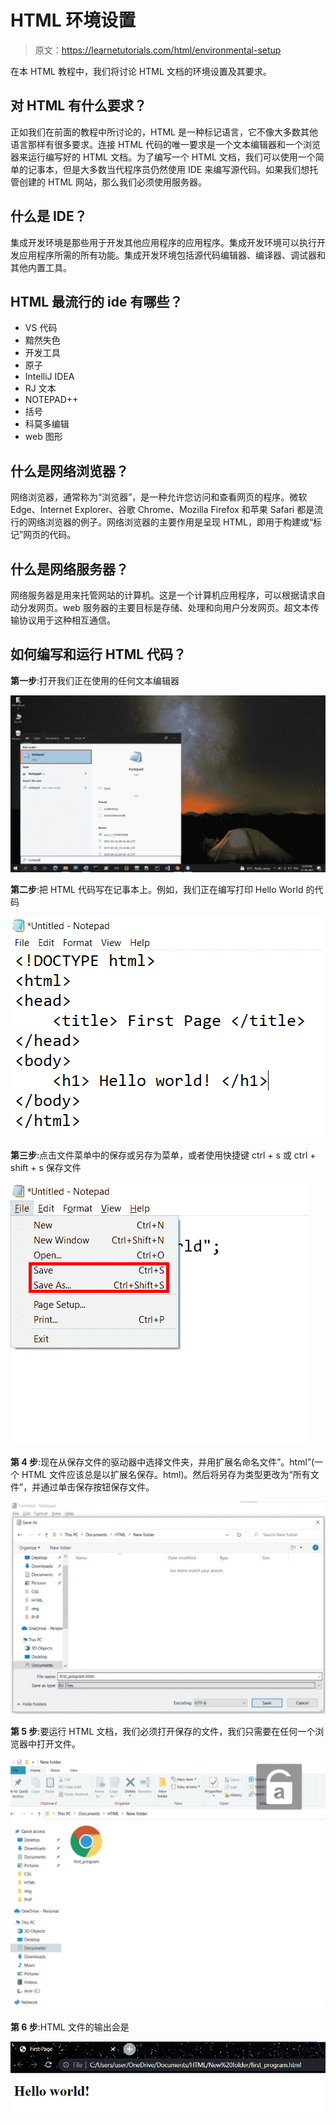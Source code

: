 # HTML 环境设置

> 原文：<https://learnetutorials.com/html/environmental-setup>

在本 HTML 教程中，我们将讨论 HTML 文档的环境设置及其要求。

## 对 HTML 有什么要求？

正如我们在前面的教程中所讨论的，HTML 是一种标记语言，它不像大多数其他语言那样有很多要求。连接 HTML 代码的唯一要求是一个文本编辑器和一个浏览器来运行编写好的 HTML 文档。为了编写一个 HTML 文档，我们可以使用一个简单的记事本，但是大多数当代程序员仍然使用 IDE 来编写源代码。如果我们想托管创建的 HTML 网站，那么我们必须使用服务器。

## 什么是 IDE？

集成开发环境是那些用于开发其他应用程序的应用程序。集成开发环境可以执行开发应用程序所需的所有功能。集成开发环境包括源代码编辑器、编译器、调试器和其他内置工具。

## HTML 最流行的 ide 有哪些？

*   VS 代码
*   黯然失色
*   开发工具
*   原子
*   IntelliJ IDEA
*   RJ 文本
*   NOTEPAD++
*   括号
*   科莫多编辑
*   web 图形

## 什么是网络浏览器？

网络浏览器，通常称为“浏览器”，是一种允许您访问和查看网页的程序。微软 Edge、Internet Explorer、谷歌 Chrome、Mozilla Firefox 和苹果 Safari 都是流行的网络浏览器的例子。网络浏览器的主要作用是呈现 HTML，即用于构建或“标记”网页的代码。

## 什么是网络服务器？

网络服务器是用来托管网站的计算机。这是一个计算机应用程序，可以根据请求自动分发网页。web 服务器的主要目标是存储、处理和向用户分发网页。超文本传输协议用于这种相互通信。

## 如何编写和运行 HTML 代码？

**第一步**:打开我们正在使用的任何文本编辑器

![HTML - Introduction](img/af575fe997f366f5c246afc768cb7842.png)

**第二步**:把 HTML 代码写在记事本上。例如，我们正在编写打印 Hello World 的代码

![HTML - Introduction](img/78ca3f952587cdab886c983eb0449b36.png)

**第三步**:点击文件菜单中的保存或另存为菜单，或者使用快捷键 ctrl + s 或 ctrl + shift + s 保存文件

![HTML - Introduction](img/73c99f4734f6d8dde306d5b68a9fb152.png)

**第 4 步**:现在从保存文件的驱动器中选择文件夹，并用扩展名命名文件”。html”(一个 HTML 文件应该总是以扩展名保存。html)。然后将另存为类型更改为“所有文件”，并通过单击保存按钮保存文件。

![HTML - Introduction](img/e70fc44dfbaacaa4e688d00783be46b1.png)

**第 5 步**:要运行 HTML 文档，我们必须打开保存的文件，我们只需要在任何一个浏览器中打开文件。

![HTML - Introduction](img/70ea7955b8aa9d7331049587b7a6fda5.png)

**第 6 步**:HTML 文件的输出会是

![HTML - Introduction](img/d55599dfac97fc84cc76343e07f0e437.png)